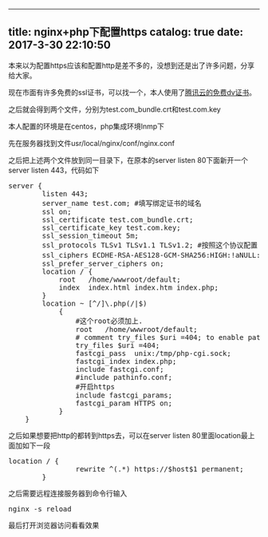 
---
title: nginx+php下配置https
catalog: true
date: 2017-3-30 22:10:50
---

本来以为配置https应该和配置http是差不多的，没想到还是出了许多问题，分享给大家。

现在市面有许多免费的ssl证书，可以找一个，本人使用了<a href="https://www.qcloud.com/product/ssl">腾讯云的免费dv证书</a>。<!--more-->

之后就会得到两个文件，分别为test.com_bundle.crt和test.com.key

本人配置的环境是在centos，php集成环境lnmp下

先在服务器找到文件usr/local/nginx/conf/nginx.conf

之后把上述两个文件放到同一目录下，在原本的server listen 80下面新开一个server listen 443，代码如下
<pre>server {
        listen 443;
        server_name test.com; #填写绑定证书的域名
        ssl on;
        ssl_certificate test.com_bundle.crt;
        ssl_certificate_key test.com.key;
        ssl_session_timeout 5m;
        ssl_protocols TLSv1 TLSv1.1 TLSv1.2; #按照这个协议配置
        ssl_ciphers ECDHE-RSA-AES128-GCM-SHA256:HIGH:!aNULL:!MD5:!RC4:!DHE;#按照这个套件配置
        ssl_prefer_server_ciphers on;
        location / {
            root   /home/wwwroot/default;
            index  index.html index.htm index.php;
        }
        location ~ [^/]\.php(/|$)
            {
                #这个root必须加上.
                root   /home/wwwroot/default;
                # comment try_files $uri =404; to enable pathinfo
                try_files $uri =404;
                fastcgi_pass  unix:/tmp/php-cgi.sock;
                fastcgi_index index.php;
                include fastcgi.conf;
                #include pathinfo.conf;
                #开启https
                include fastcgi_params;
                fastcgi_param HTTPS on;
            }
    }</pre>
之后如果想要把http的都转到https去，可以在server listen 80里面location最上面加如下一段
<pre>location / {
                rewrite ^(.*) https://$host$1 permanent;
        }</pre>
之后需要远程连接服务器到命令行输入
<pre>nginx -s reload</pre>
最后打开浏览器访问看看效果
